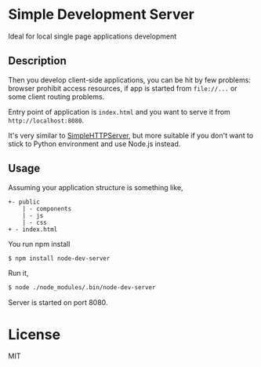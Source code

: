 # Simple Development Server

Ideal for local single page applications development

## Description

Then you develop client-side applications, you can be hit by few problems: browser prohibit access resources, if app is started from `file://...` or some client routing problems.

Entry point of application is `index.html` and you want to serve it from `http://localhost:8080`.

It's very similar to [SimpleHTTPServer](http://www.linuxjournal.com/content/tech-tip-really-simple-http-server-python), but more suitable if you don't want to stick to Python environment and use Node.js instead.

## Usage

Assuming your application structure is something like,

	+- public
		| - components
		| - js
		| - css
	+ - index.html

You run npm install

```bash
$ npm install node-dev-server
```

Run it,

```bash
$ node ./node_modules/.bin/node-dev-server
```

Server is started on port 8080.

# License

MIT
